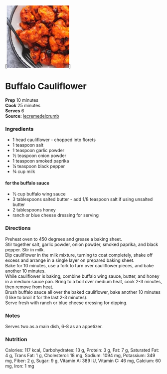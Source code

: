 [![](./images/buffalo-cauliflower-1bsm-4-200x200.jpg)]

#  Buffalo Cauliflower

**Prep** 10 minutes  
**Cook** 25 minutes  
**Serves** 6  
**Source:** [lecremedelcrumb](https://www.lecremedelacrumb.com/easy-buffalo-cauliflower/)

###  Ingredients

  *  1 head cauliflower - chopped into florets
  * 1 teaspoon salt
  * 1 teaspoon garlic powder
  * ½ teaspoon onion powder
  * 1 teaspoon smoked paprika
  * ¼ teaspoon black pepper
  * ¾ cup milk
  
#### for the buffalo sauce
* ½ cup buffalo wing sauce
* 3 tablespoons salted butter - add 1/8 teaspoon salt if using unsalted butter
* 2 tablespoons honey
* ranch or blue cheese dressing for serving

###  Directions

Preheat oven to 450 degrees and grease a baking sheet.  
Stir together salt, garlic powder, onion powder, smoked paprika, and black pepper. Stir in milk.  
Dip cauliflower in the milk mixture, turning to coat completely, shake off excess and arrange in a single layer on prepared baking sheet.  
Bake for 10 minutes, use a fork to turn over cauliflower pieces, and bake another 10 minutes.  
While cauliflower is baking, combine buffalo wing sauce, butter, and honey in a medium sauce pan. Bring to a boil over medium heat, cook 2-3 minutes, then remove from heat.  
Brush buffalo sauce all over the baked cauliflower, bake another 10 minutes (I like to broil it for the last 2-3 minutes).  
Serve fresh with ranch or blue cheese dressing for dipping.

### Notes
Serves two as a main dish, 6-8 as an appetizer.

###  Nutrition

Calories: 117 kcal, Carbohydrates: 13 g, Protein: 3 g, Fat: 7 g, Saturated Fat: 4 g, Trans Fat: 1 g, Cholesterol: 18 mg, Sodium: 1094 mg, Potassium: 349 mg, Fiber: 2 g, Sugar: 9 g, Vitamin A: 389 IU, Vitamin C: 46 mg, Calcium: 60 mg, Iron: 1 mg
